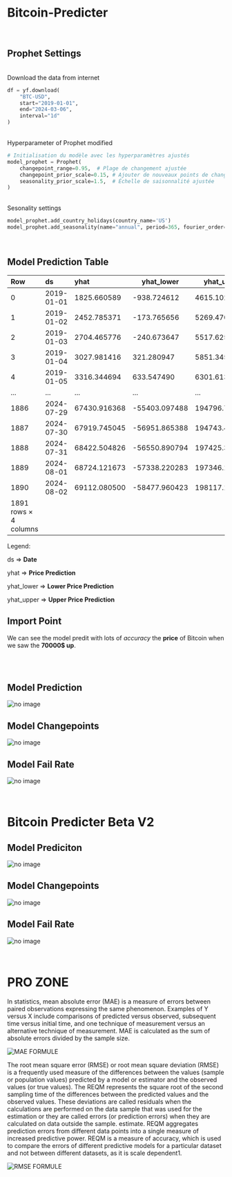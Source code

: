 # Bitcoin-Predicter

<br>

## Prophet Settings

<br>
Download the data from internet

```py
df = yf.download(
    "BTC-USD",
    start="2019-01-01",
    end="2024-03-06",
    interval="1d"
)
```

<br>
Hyperparameter of Prophet modified

```py
# Initialisation du modèle avec les hyperparamètres ajustés
model_prophet = Prophet(
    changepoint_range=0.95,  # Plage de changement ajustée
    changepoint_prior_scale=0.15, # Ajouter de nouveaux points de changement
    seasonality_prior_scale=1.5,  # Échelle de saisonnalité ajustée
)
```

<br>
Sesonality settings

```py
model_prophet.add_country_holidays(country_name='US')                     # Vacances au USA
model_prophet.add_seasonality(name="annual", period=365, fourier_order=8) # Basé sur un an de 365 j
```

<br>

## Model Prediction Table

| Row       | ds         | yhat           | yhat_lower   | yhat_upper    |
| :-------- | :--------- | :------------- | ------------ | ------------- |
| 0	        | 2019-01-01 | 1825.660589    | -938.724612  | 4615.102245   |
| 1	        | 2019-01-02 | 2452.785371    | -173.765656	 | 5269.470747   |
| 2	        | 2019-01-03 | 2704.465776    | -240.673647  | 5517.625968   |
| 3	        | 2019-01-04 | 3027.981416    | 321.280947	 | 5851.345484   |
| 4	        | 2019-01-05 | 3316.344694    | 633.547490	 | 6301.613011   |
| ...	    | ...	     | ...	          | ...	         | ...           |
| 1886	    | 2024-07-29 | 67430.916368   | -55403.097488| 194796.751060 |
| 1887	    | 2024-07-30 | 67919.745045   | -56951.865388| 194743.450099 |
| 1888	    | 2024-07-31 | 68422.504826   | -56550.890794| 197425.350436 |
| 1889	    | 2024-08-01 | 68724.121673   | -57338.220283| 197346.131072 |
| 1890	    | 2024-08-02 | 69112.080500   | -58477.960423| 198117.128924 |
| 1891 rows × 4 columns |

Legend:

ds => **Date**

yhat => **Price Prediction**

yhat_lower => **Lower Price Prediction**

yhat_upper => **Upper Price Prediction**

## Import Point

We can see the model predit with lots of *accuracy* the **price** of Bitcoin when we saw the **70000$ up**.

<br>
<br>

## Model Prediction

![no image](https://github.com/Creator754915/Bitcoin-Predicter/blob/main/bitcoin_prediction_plot.png)

## Model Changepoints

![no image](https://github.com/Creator754915/Bitcoin-Predicter/blob/main/figure_with_changepoints.png)

## Model Fail Rate

![no image](https://github.com/Creator754915/Bitcoin-Predicter/blob/main/taux_derreurs_ia.png)

<br>

# Bitcoin Predicter Beta V2

## Model Prediciton

![no image](https://github.com/Creator754915/Bitcoin-Predicter/blob/main/Test%20Beta%20V2/bitcoin_prediction_beta_v2.png)

## Model Changepoints

![no image](https://github.com/Creator754915/Bitcoin-Predicter/blob/main/Test%20Beta%20V2/changepoints_beta_v2.png)

## Model Fail Rate

![no image](https://github.com/Creator754915/Bitcoin-Predicter/blob/main/Test%20Beta%20V2/taux_derreurs_moyenne_MAE_RMSE_beta_v2.png)

<br>

# PRO ZONE

In statistics, mean absolute error (MAE) is a measure of errors between paired observations expressing the same phenomenon. Examples of Y versus X include comparisons of predicted versus observed, subsequent time versus initial time, and one technique of measurement versus an alternative technique of measurement. MAE is calculated as the sum of absolute errors divided by the sample size.

![MAE FORMULE](https://wikimedia.org/api/rest_v1/media/math/render/svg/3ef87b78a9af65e308cf4aa9acf6f203efbdeded)

The root mean square error (RMSE) or root mean square deviation (RMSE) is a frequently used measure of the differences between the values ​​(sample or population values) predicted by a model or estimator and the observed values ​​(or true values). The REQM represents the square root of the second sampling time of the differences between the predicted values ​​and the observed values. These deviations are called residuals when the calculations are performed on the data sample that was used for the estimation or they are called errors (or prediction errors) when they are calculated on data outside the sample. estimate. REQM aggregates prediction errors from different data points into a single measure of increased predictive power. REQM is a measure of accuracy, which is used to compare the errors of different predictive models for a particular dataset and not between different datasets, as it is scale dependent1.

![RMSE FORMULE](https://wikimedia.org/api/rest_v1/media/math/render/svg/b343f69f0e089cecedace789c161c540265f97ae)
